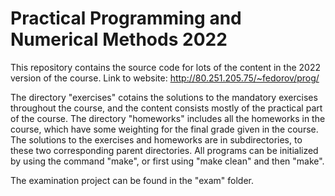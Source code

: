 # Practical Programming and Numerical Methods 2022

This repository contains the source code for lots of the content in the 2022 version of the course.
Link to website: http://80.251.205.75/~fedorov/prog/

The directory "exercises" cotains the solutions to the mandatory exercises throughout the course, and the content 
consists mostly of the practical part of the course. The directory "homeworks" includes all the homeworks in
the course, which have some weighting for the final grade given in the course. The solutions to the exercises
and homeworks are in subdirectories, to these two corresponding parent directories. All programs can be initialized
by using the command "make", or first using "make clean" and then "make".

The examination project can be found in the "exam" folder.
